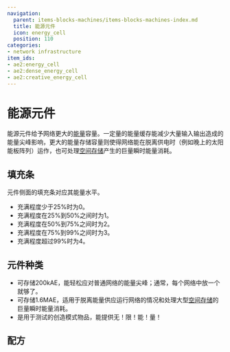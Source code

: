 ```yaml
---
navigation:
  parent: items-blocks-machines/items-blocks-machines-index.md
  title: 能源元件
  icon: energy_cell
  position: 110
categories:
- network infrastructure
item_ids:
- ae2:energy_cell
- ae2:dense_energy_cell
- ae2:creative_energy_cell
---
```


# 能源元件

<Row gap="20">
  <BlockImage id="energy_cell" scale="8" p:fullness="4" />

  <BlockImage id="dense_energy_cell" scale="8" p:fullness="4" />

  <BlockImage id="creative_energy_cell" scale="8" />
</Row>

能源元件给予网络更大的[能量](../ae2-mechanics/energy.md)容量。一定量的能量缓存能减少大量输入输出造成的能量尖峰影响，更大的能量存储容量则使得网络能在脱离供电时（例如晚上的太阳能板阵列）运作，也可处理[空间存储](../ae2-mechanics/spatial-io.md)产生的巨量瞬时能量消耗。

## 填充条

<Row>
<BlockImage id="energy_cell" scale="4" p:fullness="0" />
<BlockImage id="energy_cell" scale="4" p:fullness="1" />
<BlockImage id="energy_cell" scale="4" p:fullness="2" />
<BlockImage id="energy_cell" scale="4" p:fullness="3" />
<BlockImage id="energy_cell" scale="4" p:fullness="4" />
</Row>

元件侧面的填充条对应其能量水平。

*   充满程度少于25%时为0。
*   充满程度在25%到50%之间时为1。
*   充满程度在50%到75%之间时为2。
*   充满程度在75%到99%之间时为3。
*   充满程度超过99%时为4。

## 元件种类

*   <ItemLink id="energy_cell" />可存储200kAE，能轻松应对普通网络的能量尖峰；通常，每个网络中放一个就够了。
*   <ItemLink id="dense_energy_cell" />可存储1.6MAE，适用于脱离能量供应运行网络的情况和处理大型[空间存储](../ae2-mechanics/spatial-io.md)的巨量瞬时能量消耗。
*   <ItemLink id="creative_energy_cell" />是用于测试的创造模式物品，能提供无！限！能！量！

## 配方

<Row>
  <RecipeFor id="energy_cell" />

  <RecipeFor id="dense_energy_cell" />
</Row>
